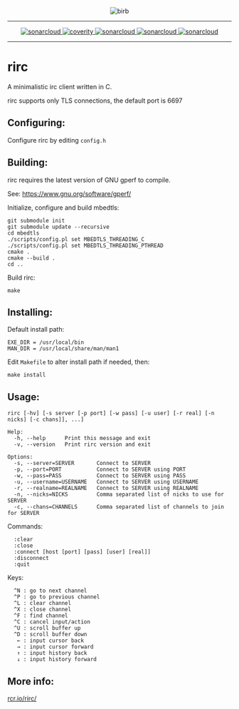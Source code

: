 <p align="center">
  <img src="https://raw.githubusercontent.com/rcr/rirc/master/docs/birb.jpg" alt="birb"/>
</p>

---

<p align="center">
  <a href="https://sonarcloud.io/dashboard?id=rcr_rirc">
    <img alt="sonarcloud" src="https://sonarcloud.io/api/project_badges/measure?project=rcr_rirc&metric=ncloc"/>
  </a>
  <a href="https://scan.coverity.com/projects/4940">
    <img alt="coverity" src="https://scan.coverity.com/projects/4940/badge.svg"/>
  </a>
  <a href="https://sonarcloud.io/dashboard?id=rcr_rirc">
    <img alt="sonarcloud" src="https://sonarcloud.io/api/project_badges/measure?project=rcr_rirc&metric=sqale_rating"/>
  </a>
  <a href="https://sonarcloud.io/dashboard?id=rcr_rirc">
    <img alt="sonarcloud" src="https://sonarcloud.io/api/project_badges/measure?project=rcr_rirc&metric=reliability_rating"/>
  </a>
  <a href="https://sonarcloud.io/dashboard?id=rcr_rirc">
    <img alt="sonarcloud" src="https://sonarcloud.io/api/project_badges/measure?project=rcr_rirc&metric=security_rating"/>
  </a>
</p>

---

# rirc
A minimalistic irc client written in C.

rirc supports only TLS connections, the default port is 6697

## Configuring:

Configure rirc by editing `config.h`

## Building:
rirc requires the latest version of GNU gperf to compile.

See: https://www.gnu.org/software/gperf/

Initialize, configure and build mbedtls:

    git submodule init
    git submodule update --recursive
    cd mbedtls
    ./scripts/config.pl set MBEDTLS_THREADING_C
    ./scripts/config.pl set MBEDTLS_THREADING_PTHREAD
    cmake .
    cmake --build .
    cd ..

Build rirc:

    make

## Installing:
Default install path:

    EXE_DIR = /usr/local/bin
    MAN_DIR = /usr/local/share/man/man1

Edit `Makefile` to alter install path if needed, then:

    make install

## Usage:

    rirc [-hv] [-s server [-p port] [-w pass] [-u user] [-r real] [-n nicks] [-c chans]], ...]

    Help:
      -h, --help      Print this message and exit
      -v, --version   Print rirc version and exit

    Options:
      -s, --server=SERVER       Connect to SERVER
      -p, --port=PORT           Connect to SERVER using PORT
      -w, --pass=PASS           Connect to SERVER using PASS
      -u, --username=USERNAME   Connect to SERVER using USERNAME
      -r, --realname=REALNAME   Connect to SERVER using REALNAME
      -n, --nicks=NICKS         Comma separated list of nicks to use for SERVER
      -c, --chans=CHANNELS      Comma separated list of channels to join for SERVER

Commands:

      :clear
      :close
      :connect [host [port] [pass] [user] [real]]
      :disconnect
      :quit

Keys:

      ^N : go to next channel
      ^P : go to previous channel
      ^L : clear channel
      ^X : close channel
      ^F : find channel
      ^C : cancel input/action
      ^U : scroll buffer up
      ^D : scroll buffer down
       ← : input cursor back
       → : input cursor forward
       ↑ : input history back
       ↓ : input history forward

## More info:
[rcr.io/rirc/](http://rcr.io/rirc/)
